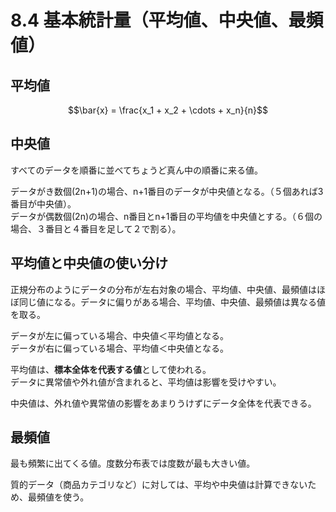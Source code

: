 <script type="text/javascript" async src="https://cdnjs.cloudflare.com/ajax/libs/mathjax/3.2.2/es5/tex-mml-chtml.min.js">
</script>
<script type="text/x-mathjax-config">
 MathJax.Hub.Config({
 tex2jax: {
 inlineMath: [['$', '$'] ],
 displayMath: [ ['$$','$$'], ["\\[","\\]"] ]
 }
 });
</script>

# 8.4 基本統計量（平均値、中央値、最頻値）

## 平均値

$$\bar{x} = \frac{x_1 + x_2 + \cdots + x_n}{n}$$

## 中央値

すべてのデータを順番に並べてちょうど真ん中の順番に来る値。

データがき数個(2n+1)の場合、n+1番目のデータが中央値となる。（５個あれば3番目が中央値）。  
データが偶数個(2n)の場合、n番目とn+1番目の平均値を中央値とする。（６個の場合、３番目と４番目を足して２で割る）。

## 平均値と中央値の使い分け

正規分布のようにデータの分布が左右対象の場合、平均値、中央値、最頻値はほぼ同じ値になる。データに偏りがある場合、平均値、中央値、最頻値は異なる値を取る。

データが左に偏っている場合、中央値＜平均値となる。  
データが右に偏っている場合、平均値＜中央値となる。

平均値は、**標本全体を代表する値**として使われる。  
データに異常値や外れ値が含まれると、平均値は影響を受けやすい。

中央値は、外れ値や異常値の影響をあまりうけずにデータ全体を代表できる。

## 最頻値

最も頻繁に出てくる値。度数分布表では度数が最も大きい値。

質的データ（商品カテゴリなど）に対しては、平均や中央値は計算できないため、最頻値を使う。




